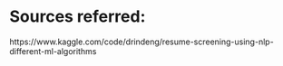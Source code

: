 # Sources referred:
<p>https://www.kaggle.com/code/drindeng/resume-screening-using-nlp-different-ml-algorithms</p>
